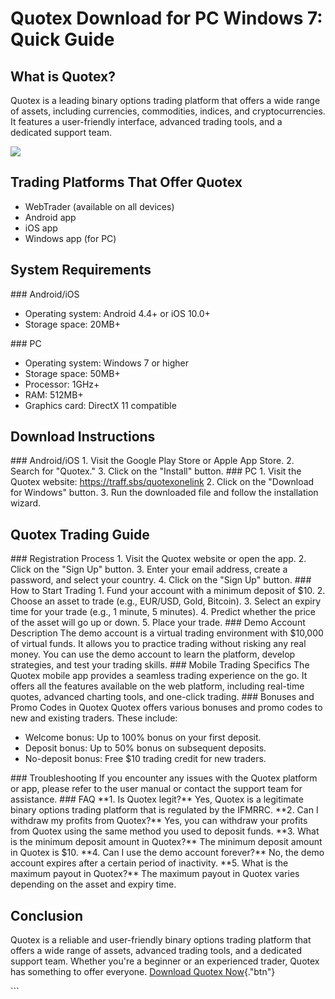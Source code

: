 # Quotex Download for PC Windows 7: Quick Guide

## What is Quotex?

Quotex is a leading binary options trading platform that offers a wide
range of assets, including currencies, commodities, indices, and
cryptocurrencies. It features a user-friendly interface, advanced
trading tools, and a dedicated support team.

[![](https://static.quotex.io/files/1_en/300_250.jpg)](https://traff.sbs/brokerqxsignupf)

## Trading Platforms That Offer Quotex

-   WebTrader (available on all devices)
-   Android app
-   iOS app
-   Windows app (for PC)

## System Requirements

\### Android/iOS

-   Operating system: Android 4.4+ or iOS 10.0+
-   Storage space: 20MB+

\### PC

-   Operating system: Windows 7 or higher
-   Storage space: 50MB+
-   Processor: 1GHz+
-   RAM: 512MB+
-   Graphics card: DirectX 11 compatible

## Download Instructions

\### Android/iOS 1. Visit the Google Play Store or Apple App Store. 2.
Search for "Quotex." 3. Click on the "Install" button. \###
PC 1. Visit the Quotex website: https://traff.sbs/quotexonelink 2. Click
on the "Download for Windows" button. 3. Run the downloaded file
and follow the installation wizard.

## Quotex Trading Guide

\### Registration Process 1. Visit the Quotex website or open the app.
2. Click on the "Sign Up" button. 3. Enter your email address,
create a password, and select your country. 4. Click on the "Sign
Up" button. \### How to Start Trading 1. Fund your account with a
minimum deposit of \$10. 2. Choose an asset to trade (e.g., EUR/USD,
Gold, Bitcoin). 3. Select an expiry time for your trade (e.g., 1 minute,
5 minutes). 4. Predict whether the price of the asset will go up or
down. 5. Place your trade. \### Demo Account Description The demo
account is a virtual trading environment with \$10,000 of virtual funds.
It allows you to practice trading without risking any real money. You
can use the demo account to learn the platform, develop strategies, and
test your trading skills. \### Mobile Trading Specifics The Quotex
mobile app provides a seamless trading experience on the go. It offers
all the features available on the web platform, including real-time
quotes, advanced charting tools, and one-click trading. \### Bonuses and
Promo Codes in Quotex Quotex offers various bonuses and promo codes to
new and existing traders. These include:

-   Welcome bonus: Up to 100% bonus on your first deposit.
-   Deposit bonus: Up to 50% bonus on subsequent deposits.
-   No-deposit bonus: Free \$10 trading credit for new traders.

\### Troubleshooting If you encounter any issues with the Quotex
platform or app, please refer to the user manual or contact the support
team for assistance. \### FAQ \*\*1. Is Quotex legit?\*\* Yes, Quotex is
a legitimate binary options trading platform that is regulated by the
IFMRRC. \*\*2. Can I withdraw my profits from Quotex?\*\* Yes, you can
withdraw your profits from Quotex using the same method you used to
deposit funds. \*\*3. What is the minimum deposit amount in Quotex?\*\*
The minimum deposit amount in Quotex is \$10. \*\*4. Can I use the demo
account forever?\*\* No, the demo account expires after a certain period
of inactivity. \*\*5. What is the maximum payout in Quotex?\*\* The
maximum payout in Quotex varies depending on the asset and expiry time.

## Conclusion

Quotex is a reliable and user-friendly binary options trading platform
that offers a wide range of assets, advanced trading tools, and a
dedicated support team. Whether you\'re a beginner or an experienced
trader, Quotex has something to offer everyone. [Download Quotex
Now](\%22https://traff.sbs/quotexonelink\%22){."btn"}

\`\`\`

